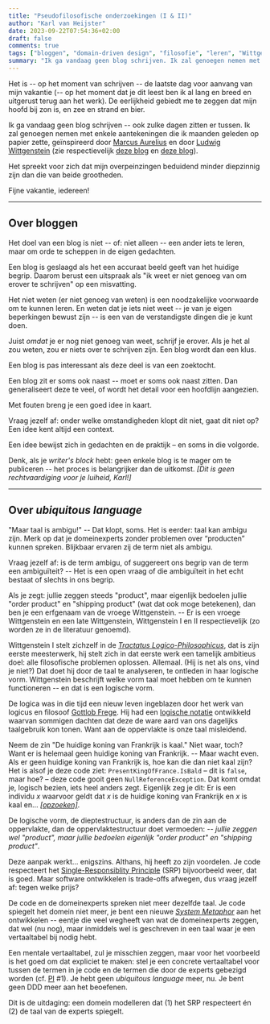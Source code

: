 ```yaml
---
title: "Pseudofilosofische onderzoekingen (I & II)"
author: "Karl van Heijster"
date: 2023-09-22T07:54:36+02:00
draft: false
comments: true
tags: ["bloggen", "domain-driven design", "filosofie", "leren", "Wittgenstein, Ludwig"]
summary: "Ik ga vandaag geen blog schrijven. Ik zal genoegen nemen met enkele aantekeningen die ik maanden geleden op papier zette, geïnspireerd door Marcus Aurelius en door Ludwig Wittgenstein. Het spreekt voor zich dat mijn overpeinzingen beduidend minder diepzinnig zijn dan die van beide grootheden."
---
```


Het is -- op het moment van schrijven -- de laatste dag voor aanvang van mijn vakantie (-- op het moment dat je dit leest ben ik al lang en breed en uitgerust terug aan het werk). De eerlijkheid gebiedt me te zeggen dat mijn hoofd bij zon is, en zee en strand en bier.


Ik ga vandaag geen blog schrijven -- ook zulke dagen zitten er tussen. Ik zal genoegen nemen met enkele aantekeningen die ik maanden geleden op papier zette, geïnspireerd door [Marcus Aurelius](https://plato.stanford.edu/entries/marcus-aurelius/ "'Marcus Aurelius', Stanford Encyclopedia of Philosophy") en door [Ludwig Wittgenstein](https://plato.stanford.edu/entries/wittgenstein/ "'Ludwig Wittgenstein', Stanford Encyclopedia of Philosophy") (zie respectievelijk [deze blog](/blog/23/08/overpeinzingen-over-vakmanschap/ "'Overpeinzingen (over vakmanschap)'") en [deze blog](/blog/21/08/domain-driven-design-en-ludwig-wittgenstein/ "'Domain-Driven Design en Ludwig Wittgenstein'")).


Het spreekt voor zich dat mijn overpeinzingen beduidend minder diepzinnig zijn dan die van beide grootheden.


Fijne vakantie, iedereen!


---


## Over bloggen


Het doel van een blog is niet -- of: niet alleen -- een ander iets te leren, maar om orde te scheppen in de eigen gedachten.


Een blog is geslaagd als het een accuraat beeld geeft van het huidige begrip. Daarom berust een uitspraak als "ik weet er niet genoeg van om erover te schrijven" op een misvatting.


Het niet weten (er niet genoeg van weten) is een noodzakelijke voorwaarde om te kunnen leren. En weten dat je iets niet weet -- je van je eigen beperkingen bewust zijn -- is een van de verstandigste dingen die je kunt doen.


Juist *omdat* je er nog niet genoeg van weet, schrijf je erover. Als je het al zou weten, zou er niets over te schrijven zijn. Een blog wordt dan een klus.


Een blog is pas interessant als deze deel is van een zoektocht.


Een blog zit er soms ook naast -- moet er soms ook naast zitten. Dan generaliseert deze te veel, of wordt het detail voor een hoofdlijn aangezien.


Met fouten breng je een goed idee in kaart.


Vraag jezelf af: onder welke omstandigheden klopt dit niet, gaat dit niet op? Een idee kent altijd een context.


Een idee bewijst zich in gedachten en de praktijk – en soms in die volgorde.


Denk, als je *writer's block* hebt: geen enkele blog is te mager om te publiceren -- het proces is belangrijker dan de uitkomst. *[Dit is geen rechtvaardiging voor je luiheid, Karl!]*


---


## Over *ubiquitous language*


"Maar taal is ambigu!" -- Dat klopt, soms. Het is eerder: taal kan ambigu zijn. Merk op dat je domeinexperts zonder problemen over “producten” kunnen spreken. Blijkbaar ervaren zij de term niet als ambigu.


Vraag jezelf af: is de term ambigu, of suggereert ons begrip van de term een ambiguïteit? -- Het is een open vraag of die ambiguïteit in het echt bestaat of slechts in ons begrip.


Als je zegt: jullie zeggen steeds "product", maar eigenlijk bedoelen jullie "order product" en "shipping product" (wat dat ook moge betekenen), dan ben je een erfgenaam van de vroege Wittgenstein. -- Er is een vroege Wittgenstein en een late Wittgenstein, Wittgenstein I en II respectievelijk (zo worden ze in de literatuur genoemd). 


Wittgenstein I stelt zichzelf in de [*Tractatus Logico-Philosophicus*](https://www.gutenberg.org/files/5740/5740-pdf.pdf "Ludwig Wittgenstein, 'Tractatus Logico-Philosophicus' (PDF)"), dat is zijn eerste meesterwerk, hij stelt zich in dat eerste werk een tamelijk ambitieus doel: alle filosofische problemen oplossen. Allemaal. (Hij is net als ons, vind je niet?) Dat doet hij door de taal te analyseren, te ontleden in haar logische vorm. Wittgenstein beschrijft welke vorm taal moet hebben om te kunnen functioneren -- en dat is een logische vorm. 


De logica was in die tijd een nieuw leven ingeblazen door het werk van logicus en filosoof [Gottlob Frege](https://plato.stanford.edu/entries/frege/ "'Gottlob Frege', Stanford Encyclopedia of Philosophy"). Hij had een [logische notatie](https://en.wikipedia.org/wiki/Begriffsschrift "'Begriffsschrift', Wikipedia") ontwikkeld waarvan sommigen dachten dat deze de ware aard van ons dagelijks taalgebruik kon tonen. Want aan de oppervlakte is onze taal misleidend. 


Neem de zin "De huidige koning van Frankrijk is kaal." Niet waar, toch? Want er is helemaal geen huidige koning van Frankrijk. -- Maar wacht even. Als er geen huidige koning van Frankrijk is, hoe kan die dan niet kaal zijn? Het is alsof je deze code ziet: `PresentKingOfFrance.IsBald` – dit is `false`, maar hoe? – deze code gooit geen `NullReferenceException`. Dat komt omdat je, logisch bezien, iets heel anders zegt. Eigenlijk zeg je dit: Er is een individu *x* waarvoor geldt dat *x* is de huidige koning van Frankrijk en *x* is kaal en… *[[opzoeken]](https://plato.stanford.edu/entries/descriptions/#RusTheDes "'Russell's Theory of Descriptions' in 'Descriptions', Stanford Encyclopedia of Philosophy")*. 


De logische vorm, de dieptestructuur, is anders dan de zin aan de oppervlakte, dan de oppervlaktestructuur doet vermoeden: *-- jullie zeggen wel "product", maar jullie bedoelen eigenlijk "order product" en "shipping product"*.


Deze aanpak werkt… enigszins. Althans, hij heeft zo zijn voordelen. Je code respecteert het [Single-Responsiblity Principle](https://en.wikipedia.org/wiki/Single-responsibility_principle "'Single-responsibility principle', Wikipedia") (SRP) bijvoorbeeld weer, dat is goed. Maar software ontwikkelen is trade-offs afwegen, dus vraag jezelf af: tegen welke prijs? 


De code en de domeinexperts spreken niet meer dezelfde taal. Je code spiegelt het domein niet meer, je bent een nieuwe [*System Metaphor*](https://wiki.c2.com/?SystemMetaphor "'System Metaphor', C2 Wiki") aan het ontwikkelen -- eentje die veel wegheeft van wat de domeinexperts zeggen, dat wel (nu nog), maar inmiddels wel is geschreven in een taal waar je een vertaaltabel bij nodig hebt. 


Een mentale vertaaltabel, zul je misschien zeggen, maar voor het voorbeeld is het goed om dat expliciet te maken: stel je een concrete vertaaltabel voor tussen de termen in je code en de termen die door de experts gebezigd worden (cf. [PI](https://edisciplinas.usp.br/pluginfile.php/4294631/mod_resource/content/0/Ludwig%20Wittgenstein%2C%20P.%20M.%20S.%20Hacker%2C%20Joachim%20Schulte.%20Philosophical%20Investigations.%20Wiley.pdf "Ludwig Wittgenstein, 'Philosophical Investigations' (PDF)") #1). Je hebt geen *ubiquitous language* meer, nu. Je bent geen DDD meer aan het beoefenen.


Dit is de uitdaging: een domein modelleren dat (1) het SRP respecteert én (2) de taal van de experts spiegelt. 
